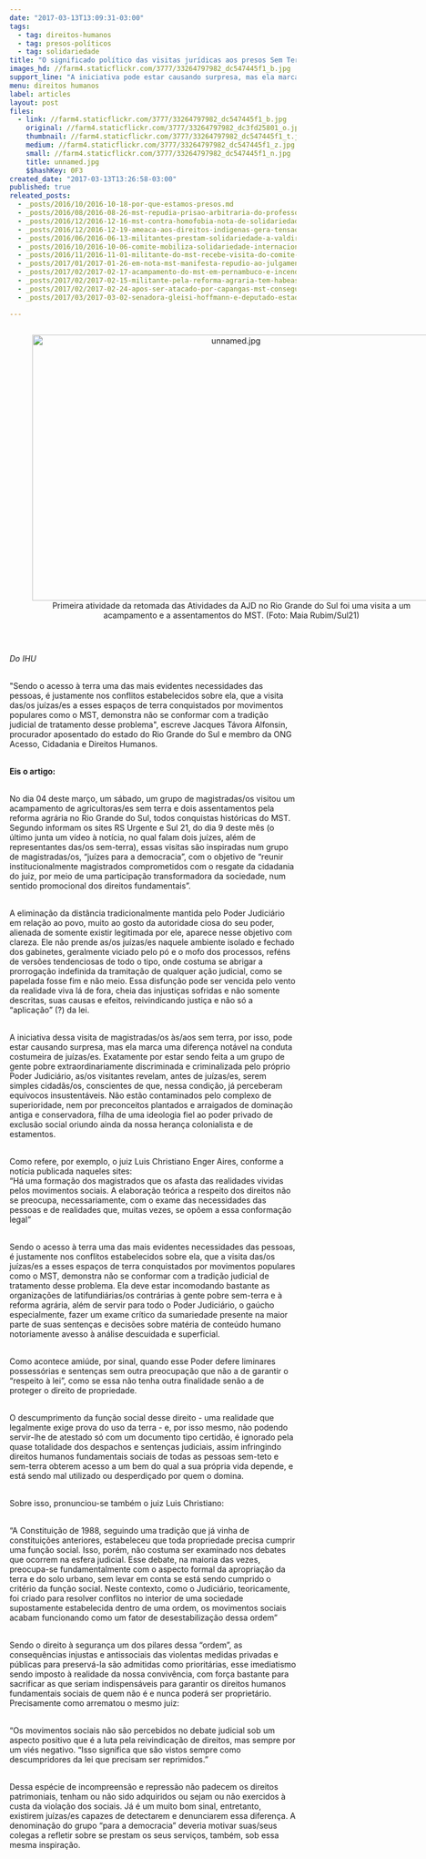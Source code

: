```yaml
---
date: "2017-03-13T13:09:31-03:00"
tags:
  - tag: direitos-humanos
  - tag: presos-políticos
  - tag: solidariedade
title: "O significado político das visitas jurídicas aos presos Sem Terra "
images_hd: //farm4.staticflickr.com/3777/33264797982_dc547445f1_b.jpg
support_line: "A iniciativa pode estar causando surpresa, mas ela marca uma diferença notável na conduta costumeira dos magistrados"
menu: direitos humanos
label: articles
layout: post
files:
  - link: //farm4.staticflickr.com/3777/33264797982_dc547445f1_b.jpg
    original: //farm4.staticflickr.com/3777/33264797982_dc3fd25801_o.jpg
    thumbnail: //farm4.staticflickr.com/3777/33264797982_dc547445f1_t.jpg
    medium: //farm4.staticflickr.com/3777/33264797982_dc547445f1_z.jpg
    small: //farm4.staticflickr.com/3777/33264797982_dc547445f1_n.jpg
    title: unnamed.jpg
    $$hashKey: 0F3
created_date: "2017-03-13T13:26:58-03:00"
published: true
releated_posts:
  - _posts/2016/10/2016-10-18-por-que-estamos-presos.md
  - _posts/2016/08/2016-08-26-mst-repudia-prisao-arbitraria-do-professor-jaider-batista-em-mg.md
  - _posts/2016/12/2016-12-16-mst-contra-homofobia-nota-de-solidariedade-ao-deputado-jean-wyllys.md
  - _posts/2016/12/2016-12-19-ameaca-aos-direitos-indigenas-gera-tensao-no-ms.md
  - _posts/2016/06/2016-06-13-militantes-prestam-solidariedade-a-valdir-misnerovicz-e-luiz-batista.md
  - _posts/2016/10/2016-10-06-comite-mobiliza-solidariedade-internacional-aos-presos-politicos-do-mst.md
  - _posts/2016/11/2016-11-01-militante-do-mst-recebe-visita-do-comite-de-direitos-humanos-na-prisao.md
  - _posts/2017/01/2017-01-26-em-nota-mst-manifesta-repudio-ao-julgamento-do-pedido-de-habeas-corpus-do-militante-luiz-borges.md
  - _posts/2017/02/2017-02-17-acampamento-do-mst-em-pernambuco-e-incendiado-por-capangas.md
  - _posts/2017/02/2017-02-15-militante-pela-reforma-agraria-tem-habeas-corpus-concedido-em-go.md
  - _posts/2017/02/2017-02-24-apos-ser-atacado-por-capangas-mst-consegue-acordo-com-incra.md
  - _posts/2017/03/2017-03-02-senadora-gleisi-hoffmann-e-deputado-estadual-professor-lemos-visitam-presos-politicos-do-mst-no-parana.md

---
```

<div style="text-align:center">
<figure class="image" style="display:inline-block"><img alt="unnamed.jpg" height="467" src="//farm4.staticflickr.com/3777/33264797982_dc547445f1_b.jpg" width="700" />
<figcaption>Primeira atividade da retomada das Atividades da AJD no Rio Grande do Sul foi uma visita a um acampamento e a assentamentos do MST. (Foto: Maia Rubim/Sul21)</figcaption>
</figure>
</div>

<p>&nbsp;</p>

<p><em>Do&nbsp;IHU&nbsp;</em></p>

<p><br />
&quot;Sendo o acesso &agrave; terra uma das mais evidentes necessidades das pessoas, &eacute; justamente nos conflitos estabelecidos sobre ela, que a visita das/os ju&iacute;zas/es a esses espa&ccedil;os de terra conquistados por movimentos populares como o MST, demonstra n&atilde;o se conformar com a tradi&ccedil;&atilde;o judicial de tratamento desse problema&quot;, escreve Jacques T&aacute;vora Alfonsin, procurador aposentado do estado do Rio Grande do Sul e membro da ONG Acesso, Cidadania e Direitos Humanos.</p>

<p><br />
<strong>Eis o artigo:</strong></p>

<p><br />
No dia 04 deste mar&ccedil;o, um s&aacute;bado, um grupo de magistradas/os visitou um acampamento de agricultoras/es sem terra e dois assentamentos pela reforma agr&aacute;ria no Rio Grande do Sul, todos conquistas hist&oacute;ricas do MST.<br />
Segundo informam os sites RS Urgente e Sul 21, do dia 9 deste m&ecirc;s (o &uacute;ltimo junta um v&iacute;deo &agrave; not&iacute;cia, no qual falam dois ju&iacute;zes, al&eacute;m de representantes das/os sem-terra), essas visitas s&atilde;o inspiradas num grupo de magistradas/os, &ldquo;ju&iacute;zes para a democracia&rdquo;, com o objetivo de &ldquo;reunir institucionalmente magistrados comprometidos com o resgate da cidadania do juiz, por meio de uma participa&ccedil;&atilde;o transformadora da sociedade, num sentido promocional dos direitos fundamentais&rdquo;.</p>

<p><br />
A elimina&ccedil;&atilde;o da dist&acirc;ncia tradicionalmente mantida pelo Poder Judici&aacute;rio em rela&ccedil;&atilde;o ao povo, muito ao gosto da autoridade ciosa do seu poder, alienada de somente existir legitimada por ele, aparece nesse objetivo com clareza. Ele n&atilde;o prende as/os ju&iacute;zas/es naquele ambiente isolado e fechado dos gabinetes, geralmente viciado pelo p&oacute; e o mofo dos processos, ref&eacute;ns de vers&otilde;es tendenciosas de todo o tipo, onde costuma se abrigar a prorroga&ccedil;&atilde;o indefinida da tramita&ccedil;&atilde;o de qualquer a&ccedil;&atilde;o judicial, como se papelada fosse fim e n&atilde;o meio. Essa disfun&ccedil;&atilde;o pode ser vencida pelo vento da realidade viva l&aacute; de fora, cheia das injusti&ccedil;as sofridas e n&atilde;o somente descritas, suas causas e efeitos, reivindicando justi&ccedil;a e n&atilde;o s&oacute; a &ldquo;aplica&ccedil;&atilde;o&rdquo; (?) da lei.</p>

<p><br />
A iniciativa dessa visita de magistradas/os &agrave;s/aos sem terra, por isso, pode estar causando surpresa, mas ela marca uma diferen&ccedil;a not&aacute;vel na conduta costumeira de ju&iacute;zas/es. Exatamente por estar sendo feita a um grupo de gente pobre extraordinariamente discriminada e criminalizada pelo pr&oacute;prio Poder Judici&aacute;rio, as/os visitantes revelam, antes de ju&iacute;zas/es, serem simples cidad&atilde;s/os, conscientes de que, nessa condi&ccedil;&atilde;o, j&aacute; perceberam equ&iacute;vocos insustent&aacute;veis. N&atilde;o est&atilde;o contaminados pelo complexo de superioridade, nem por preconceitos plantados e arraigados de domina&ccedil;&atilde;o antiga e conservadora, filha de uma ideologia fiel ao poder privado de exclus&atilde;o social oriundo ainda da nossa heran&ccedil;a colonialista e de estamentos.</p>

<p><br />
Como refere, por exemplo, o juiz Luis Christiano Enger Aires, conforme a not&iacute;cia publicada naqueles sites:<br />
&ldquo;H&aacute; uma forma&ccedil;&atilde;o dos magistrados que os afasta das realidades vividas pelos movimentos sociais. A elabora&ccedil;&atilde;o te&oacute;rica a respeito dos direitos n&atilde;o se preocupa, necessariamente, com o exame das necessidades das pessoas e de realidades que, muitas vezes, se op&otilde;em a essa conforma&ccedil;&atilde;o legal&rdquo;</p>

<p><br />
Sendo o acesso &agrave; terra uma das mais evidentes necessidades das pessoas, &eacute; justamente nos conflitos estabelecidos sobre ela, que a visita das/os ju&iacute;zas/es a esses espa&ccedil;os de terra conquistados por movimentos populares como o MST, demonstra n&atilde;o se conformar com a tradi&ccedil;&atilde;o judicial de tratamento desse problema. Ela deve estar incomodando bastante as organiza&ccedil;&otilde;es de latifundi&aacute;rias/os contr&aacute;rias &agrave; gente pobre sem-terra e &agrave; reforma agr&aacute;ria, al&eacute;m de servir para todo o Poder Judici&aacute;rio, o ga&uacute;cho especialmente, fazer um exame cr&iacute;tico da sumariedade presente na maior parte de suas senten&ccedil;as e decis&otilde;es sobre mat&eacute;ria de conte&uacute;do humano notoriamente avesso &agrave; an&aacute;lise descuidada e superficial.</p>

<p><br />
Como acontece ami&uacute;de, por sinal, quando esse Poder defere liminares possess&oacute;rias e senten&ccedil;as sem outra preocupa&ccedil;&atilde;o que n&atilde;o a de garantir o &ldquo;respeito &agrave; lei&rdquo;, como se essa n&atilde;o tenha outra finalidade sen&atilde;o a de proteger o direito de propriedade.</p>

<p><br />
O descumprimento da fun&ccedil;&atilde;o social desse direito - uma realidade que legalmente exige prova do uso da terra - e, por isso mesmo, n&atilde;o podendo servir-lhe de atestado s&oacute; com um documento tipo certid&atilde;o, &eacute; ignorado pela quase totalidade dos despachos e senten&ccedil;as judiciais, assim infringindo direitos humanos fundamentais sociais de todas as pessoas sem-teto e sem-terra obterem acesso a um bem do qual a sua pr&oacute;pria vida depende, e est&aacute; sendo mal utilizado ou desperdi&ccedil;ado por quem o domina.</p>

<p><br />
Sobre isso, pronunciou-se tamb&eacute;m o juiz Luis Christiano:</p>

<p><br />
&ldquo;A Constitui&ccedil;&atilde;o de 1988, seguindo uma tradi&ccedil;&atilde;o que j&aacute; vinha de constitui&ccedil;&otilde;es anteriores, estabeleceu que toda propriedade precisa cumprir uma fun&ccedil;&atilde;o social. Isso, por&eacute;m, n&atilde;o costuma ser examinado nos debates que ocorrem na esfera judicial. Esse debate, na maioria das vezes, preocupa-se fundamentalmente com o aspecto formal da apropria&ccedil;&atilde;o da terra e do solo urbano, sem levar em conta se est&aacute; sendo cumprido o crit&eacute;rio da fun&ccedil;&atilde;o social. Neste contexto, como o Judici&aacute;rio, teoricamente, foi criado para resolver conflitos no interior de uma sociedade supostamente estabelecida dentro de uma ordem, os movimentos sociais acabam funcionando como um fator de desestabiliza&ccedil;&atilde;o dessa ordem&rdquo;</p>

<p><br />
Sendo o direito &agrave; seguran&ccedil;a um dos pilares dessa &ldquo;ordem&rdquo;, as consequ&ecirc;ncias injustas e antissociais das violentas medidas privadas e p&uacute;blicas para preserv&aacute;-la s&atilde;o admitidas como priorit&aacute;rias, esse imediatismo sendo imposto &agrave; realidade da nossa conviv&ecirc;ncia, com for&ccedil;a bastante para sacrificar as que seriam indispens&aacute;veis para garantir os direitos humanos fundamentais sociais de quem n&atilde;o &eacute; e nunca poder&aacute; ser propriet&aacute;rio. Precisamente como arrematou o mesmo juiz:</p>

<p><br />
&ldquo;Os movimentos sociais n&atilde;o s&atilde;o percebidos no debate judicial sob um aspecto positivo que &eacute; a luta pela reivindica&ccedil;&atilde;o de direitos, mas sempre por um vi&eacute;s negativo. &ldquo;Isso significa que s&atilde;o vistos sempre como descumpridores da lei que precisam ser reprimidos.&rdquo;</p>

<p><br />
Dessa esp&eacute;cie de incompreens&atilde;o e repress&atilde;o n&atilde;o padecem os direitos patrimoniais, tenham ou n&atilde;o sido adquiridos ou sejam ou n&atilde;o exercidos &agrave; custa da viola&ccedil;&atilde;o dos sociais. J&aacute; &eacute; um muito bom sinal, entretanto, existirem ju&iacute;zas/es capazes de detectarem e denunciarem essa diferen&ccedil;a. A denomina&ccedil;&atilde;o do grupo &ldquo;para a democracia&rdquo; deveria motivar suas/seus colegas a refletir sobre se prestam os seus servi&ccedil;os, tamb&eacute;m, sob essa mesma inspira&ccedil;&atilde;o.</p>
